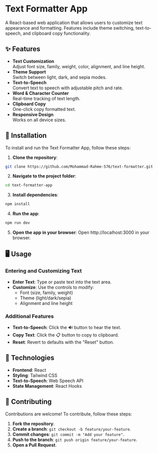 # Text Formatter App
A React-based web application that allows users to customize text appearance and formatting. Features include theme switching, text-to-speech, and clipboard copy functionality.

## ✨ Features
- **Text Customization**  
  Adjust font size, family, weight, color, alignment, and line height.
- **Theme Support**  
  Switch between light, dark, and sepia modes.
- **Text-to-Speech**  
  Convert text to speech with adjustable pitch and rate.
- **Word & Character Counter**  
  Real-time tracking of text length.
- **Clipboard Copy**  
  One-click copy formatted text.
- **Responsive Design**  
  Works on all device sizes.
  
## 🚀 Installation

To install and run the Text Formatter App, follow these steps:

1. **Clone the repository**:
```bash
git clone https://github.com/Mohammad-Rahme-576/text-formatter.git
```
2. **Navigate to the project folder**:
```bash
cd text-formatter-app
```
3. **Install dependencies**:
```bash
npm install
```
4. **Run the app**:
```bash
npm run dev
```
5. **Open the app in your browser**:
Open http://localhost:3000 in your browser.

🖥️ Usage
----------

### Entering and Customizing Text

* **Enter Text**: Type or paste text into the text area.
* **Customize**: Use the controls to modify:
	+ Font (size, family, weight)
	+ Theme (light/dark/sepia)
	+ Alignment and line height

### Additional Features

* **Text-to-Speech**: Click the 🔊 button to hear the text.
* **Copy Text**: Click the 📋 button to copy to clipboard.
* **Reset**: Revert to defaults with the "Reset" button.

🔧 Technologies
-------------

* **Frontend**: React
* **Styling**: Tailwind CSS
* **Text-to-Speech**: Web Speech API
* **State Management**: React Hooks

🤝 Contributing
-------------

Contributions are welcome! To contribute, follow these steps:

1. **Fork the repository**.
2. **Create a branch**: `git checkout -b feature/your-feature`.
3. **Commit changes**: `git commit -m "Add your feature"`.
4. **Push to the branch**: `git push origin feature/your-feature`.
5. **Open a Pull Request**.